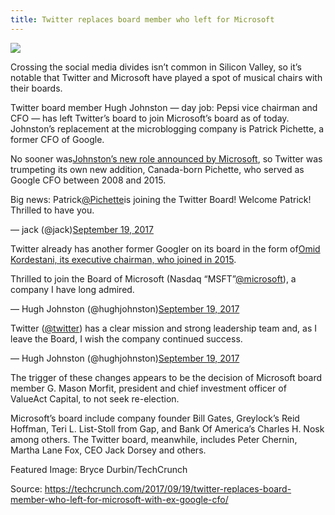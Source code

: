 ```yaml
---
title: Twitter replaces board member who left for Microsoft 
---
```

![](http://img1.tuicool.com/Br2uamn.jpg!web)

Crossing the social media divides isn’t common in Silicon Valley, so it’s notable that Twitter and Microsoft have played a spot of musical chairs with their boards.

Twitter board member Hugh Johnston — day job: Pepsi vice chairman and CFO — has left Twitter’s board to join Microsoft’s board as of today. Johnston’s replacement at the microblogging company is Patrick Pichette, a former CFO of Google.

No sooner was[Johnston’s new role announced by Microsoft](https://news.microsoft.com/2017/09/19/microsoft-announces-quarterly-dividend-and-changes-to-its-board-of-directors/), so Twitter was trumpeting its own new addition, Canada-born Pichette, who served as Google CFO between 2008 and 2015.

Big news: Patrick[@Pichette](https://twitter.com/pichette)is joining the Twitter Board! Welcome Patrick! Thrilled to have you.

— jack \(@jack\)[September 19, 2017](https://twitter.com/jack/status/910248543163518976)

Twitter already has another former Googler on its board in the form of[Omid Kordestani, its executive chairman, who joined in 2015](https://techcrunch.com/2015/10/14/twitter-names-googles-omid-kordestani-as-its-new-executive-chairman/).

Thrilled to join the Board of Microsoft \(Nasdaq “MSFT”[@microsoft](https://twitter.com/Microsoft)\), a company I have long admired.

— Hugh Johnston \(@hughjohnston\)[September 19, 2017](https://twitter.com/hughjohnston/status/910249897017860096)

Twitter \([@twitter](https://twitter.com/Twitter)\) has a clear mission and strong leadership team and, as I leave the Board, I wish the company continued success.

— Hugh Johnston \(@hughjohnston\)[September 19, 2017](https://twitter.com/hughjohnston/status/910250108901408768)

The trigger of these changes appears to be the decision of Microsoft board member G. Mason Morfit, president and chief investment officer of ValueAct Capital, to not seek re-election.

Microsoft’s board include company founder Bill Gates, Greylock’s Reid Hoffman, Teri L. List-Stoll from Gap, and Bank Of America’s Charles H. Nosk among others. The Twitter board, meanwhile, includes Peter Chernin, Martha Lane Fox, CEO Jack Dorsey and others.

Featured Image: Bryce Durbin/TechCrunch

Source:  https://techcrunch.com/2017/09/19/twitter-replaces-board-member-who-left-for-microsoft-with-ex-google-cfo/